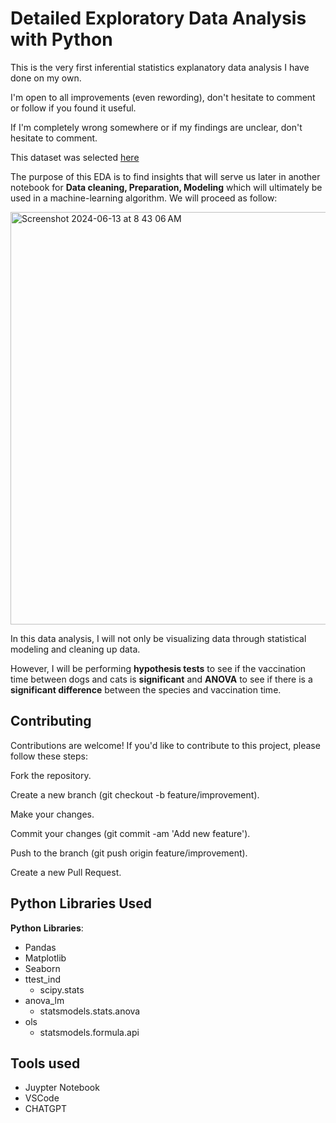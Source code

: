 # Detailed Exploratory Data Analysis with Python 

This is the very first inferential statistics explanatory data analysis I have done on my own. 

I'm open to all improvements (even rewording), don't hesitate to comment or follow if you found it useful. 

If I'm completely wrong somewhere or if my findings are unclear, don't hesitate to comment.

This dataset was selected [here](https://www.kaggle.com/code/mmujtabah/animal-bites-analysis/input)

The purpose of this EDA is to find insights that will serve us later in another notebook for **Data cleaning, Preparation, Modeling** which will ultimately be used in a machine-learning algorithm. We will proceed as follow:

<img width="660" alt="Screenshot 2024-06-13 at 8 43 06 AM" src="https://github.com/rp37458/AnimalBites/assets/147536351/39bb75c6-5611-4b3d-9235-bc78c6ce5641">

In this data analysis, I will not only be visualizing data through statistical modeling and cleaning up data. 

However, I will be performing **hypothesis tests** to see if the vaccination time between dogs and cats is **significant** and **ANOVA** to see if there is 
a **significant difference** between the species and vaccination time. 

## Contributing

Contributions are welcome! If you'd like to contribute to this project, please follow these steps:

Fork the repository.

Create a new branch (git checkout -b feature/improvement).

Make your changes.

Commit your changes (git commit -am 'Add new feature').

Push to the branch (git push origin feature/improvement).

Create a new Pull Request.

## Python Libraries Used
**Python** **Libraries**:
- Pandas
- Matplotlib
- Seaborn
- ttest_ind
  - scipy.stats
- anova_lm 
  - statsmodels.stats.anova 
- ols
  - statsmodels.formula.api

## Tools used
- Juypter Notebook
- VSCode
- CHATGPT




